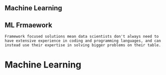 ## Machine Learning


## ML Frmaework

`Framework focused solutions mean data scientists don't always need to have extensive experience in coding and programming languages, and can instead use their expertise in solving bigger problems on their table.`

# Machine Learning
